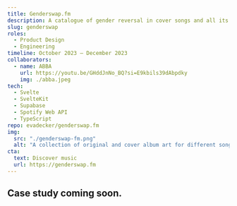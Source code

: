 ```yaml
---
title: Genderswap.fm
description: A catalogue of gender reversal in cover songs and all its queer implications. Because a Spotify playlist got a little too big.
slug: genderswap
roles: 
  - Product Design
  - Engineering
timeline: October 2023 – December 2023
collaborators:
  - name: ABBA
    url: https://youtu.be/GHddJnNo_BQ?si=E9kbils39dAbpdky
    img: ./abba.jpeg
tech:
  - Svelte
  - SvelteKit
  - Supabase
  - Spotify Web API
  - TypeScript
repo: evadecker/genderswap.fm
img:
  src: "./genderswap-fm.png"
  alt: "A collection of original and cover album art for different songs."
cta:
  text: Discover music
  url: https://genderswap.fm
---
```


## Case study coming soon.
